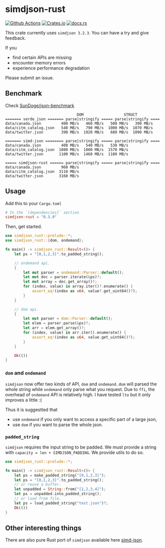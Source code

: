 # simdjson-rust

[![Github Actions](https://img.shields.io/github/actions/workflow/status/SunDoge/simdjson-rust/CI.yml?branch=master&style=for-the-badge)](https://github.com/SunDoge/simdjson-rust/actions/workflows/CI.yml)
[![Crates.io](https://img.shields.io/crates/v/simdjson-rust?style=for-the-badge)](https://crates.io/crates/simdjson-rust)
[![docs.rs](https://img.shields.io/docsrs/simdjson-rust/latest?style=for-the-badge)](https://docs.rs/simdjson-rust)

This crate currently uses `simdjson 3.2.3`. You can have a try and give feedback.

If you

- find certain APIs are missing
- encounter memory errors
- experience performance degradation

Please submit an issue.

## Benchmark

Check [SunDoge/json-benchmark](https://github.com/SunDoge/json-benchmark/tree/simdjson-rust)

```
                                DOM                  STRUCT
======= serde_json ======= parse|stringify ===== parse|stringify ====
data/canada.json         400 MB/s   460 MB/s   500 MB/s   390 MB/s
data/citm_catalog.json   540 MB/s   790 MB/s  1000 MB/s  1070 MB/s
data/twitter.json        390 MB/s  1020 MB/s   680 MB/s  1090 MB/s

======= simd-json ======== parse|stringify ===== parse|stringify ====
data/canada.json         400 MB/s   540 MB/s   530 MB/s
data/citm_catalog.json  1080 MB/s  1000 MB/s  1570 MB/s
data/twitter.json       1100 MB/s  1460 MB/s  1180 MB/s

===== simdjson-rust ====== parse|stringify ===== parse|stringify ====
data/canada.json         960 MB/s
data/citm_catalog.json  3110 MB/s
data/twitter.json       3160 MB/s
```

## Usage

Add this to your `Cargo.toml`

```toml
# In the `[dependencies]` section
simdjson-rust = "0.3.0"
```

Then, get started.

```rust
use simdjson_rust::prelude::*;
use simdjson_rust::{dom, ondemand};

fn main() -> simdjson_rust::Result<()> {
    let ps = "[0,1,2,3]".to_padded_string();

    // ondemand api.
    {
        let mut parser = ondemand::Parser::default();
        let mut doc = parser.iterate(&ps)?;
        let mut array = doc.get_array()?;
        for (index, value) in array.iter()?.enumerate() {
            assert_eq!(index as u64, value?.get_uint64()?);
        }
    }

    // dom api.
    {
        let mut parser = dom::Parser::default();
        let elem = parser.parse(&ps)?;
        let arr = elem.get_array()?;
        for (index, value) in arr.iter().enumerate() {
            assert_eq!(index as u64, value.get_uint64()?);
        }
    }

    Ok(())
}
```

### `dom` and `ondemand` 

`simdjson` now offer two kinds of API, `dom` and `ondemand`.
`dom` will parsed the whole string while `ondemand` only parse what you request.
Due to `ffi`, the overhead of `ondemand` API is relatively high. I have tested `lto` but it only improves a little :(

Thus it is suggestted that

- use `ondemand` if you only want to access a specific part of a large json,
- use `dom` if you want to parse the whole json.


### `padded_string`

`simdjson` requires the input string to be padded. We must provide a string with `capacity = len + SIMDJSON_PADDING`.
We provide utils to do so.

```rust
use simdjson_rust::prelude::*;

fn main() -> simdjson_rust::Result<()> {
    let ps = make_padded_string("[0,1,2,3]");
    let ps = "[0,1,2,3]".to_padded_string();
    // or reuse a buffer.
    let unpadded = String::from("[1,2,3,4]");
    let ps = unpadded.into_padded_string();
    // or load from file.
    let ps = load_padded_string("test.json")?;
    Ok(())
}
```

## Other interesting things

There are also pure Rust port of `simdjson` available here [simd-json](https://github.com/simd-lite/simd-json).